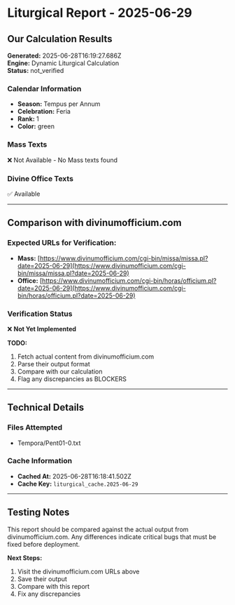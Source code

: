 # Liturgical Report - 2025-06-29

## Our Calculation Results

**Generated:** 2025-06-28T16:19:27.686Z  
**Engine:** Dynamic Liturgical Calculation  
**Status:** not_verified

### Calendar Information
- **Season:** Tempus per Annum
- **Celebration:** Feria
- **Rank:** 1
- **Color:** green

### Mass Texts
❌ Not Available - No Mass texts found

### Divine Office Texts  
✅ Available

---

## Comparison with divinumofficium.com

### Expected URLs for Verification:
- **Mass:** [https://www.divinumofficium.com/cgi-bin/missa/missa.pl?date=2025-06-29](https://www.divinumofficium.com/cgi-bin/missa/missa.pl?date=2025-06-29)
- **Office:** [https://www.divinumofficium.com/cgi-bin/horas/officium.pl?date=2025-06-29](https://www.divinumofficium.com/cgi-bin/horas/officium.pl?date=2025-06-29)

### Verification Status
❌ **Not Yet Implemented**

**TODO:**
1. Fetch actual content from divinumofficium.com
2. Parse their output format
3. Compare with our calculation
4. Flag any discrepancies as BLOCKERS

---

## Technical Details

### Files Attempted
- Tempora/Pent01-0.txt

### Cache Information
- **Cached At:** 2025-06-28T16:18:41.502Z
- **Cache Key:** `liturgical_cache.2025-06-29`

---

## Testing Notes

This report should be compared against the actual output from divinumofficium.com.
Any differences indicate critical bugs that must be fixed before deployment.

**Next Steps:**
1. Visit the divinumofficium.com URLs above
2. Save their output 
3. Compare with this report
4. Fix any discrepancies

